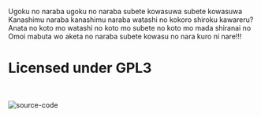 Ugoku no naraba ugoku no naraba subete kowasuwa subete kowasuwa
Kanashimu naraba kanashimu naraba watashi no kokoro shiroku kawareru?
Anata no koto mo watashi no koto mo subete no koto mo mada shiranai no
Omoi mabuta wo aketa no naraba subete kowasu no nara kuro ni nare!!!

Licensed under GPL3
===================

<br/>

![source-code](https://raw.github.com/Melancholia/PICTURES/master/Dev.png)